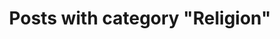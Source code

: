 ---
layout: categorypage
title: Posts with category "Religion"
tag: Religion
slug: religion
categories: [Religion]
permalink: /progress/category/religion
robots: noindex
---